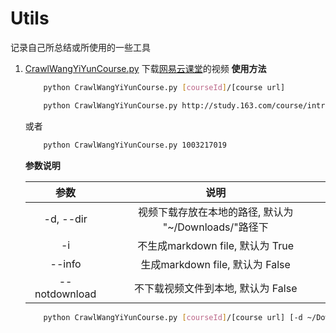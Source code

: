 # Utils
记录自己所总结或所使用的一些工具

1. [CrawlWangYiYunCourse.py](CrawlWangYiYunCourse.py) 下载[网易云课堂](http://study.163.com/)的视频
    **使用方法**
    ```bash
        python CrawlWangYiYunCourse.py [courseId]/[course url]
    ```
    ```bash
        python CrawlWangYiYunCourse.py http://study.163.com/course/introduction.htm?courseId=1003217019
    ``` 	
    或者
    ```bash
        python CrawlWangYiYunCourse.py 1003217019
    ``` 
    **参数说明**
    
    | 参数 | 说明|
    | :---: | :---: |
    | -d, --dir| 视频下载存放在本地的路径, 默认为 "~/Downloads/"路径下|
    | -i| 不生成markdown file, 默认为 True|
    | --info| 生成markdown file, 默认为 False|
    | --notdownload| 不下载视频文件到本地, 默认为 False|
    
    ```bash
        python CrawlWangYiYunCourse.py [courseId]/[course url] [-d ~/Downloads/] [--info] [--notdownload]
    ```